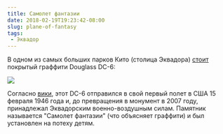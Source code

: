 ```yaml
---
title: Самолет фантазии
date: 2018-02-19T19:23:42-08:00
slug: plane-of-fantasy
tags:
 - Эквадор
---
```


В одном из самых больших парков Кито (столица Эквадора) [стоит][2] покрытый
граффити Douglass DC-6:

[![](/2018/02/the_plane_of_fantasy_small.jpg)][1]

Согласно [вики][3], этот DC-6 отправился в свой первый полет в США 15 февраля
1946 года и, до превращения в монумент в 2007 году, принадлежал Эквадорским
военно-воздушным силам. Памятник называется "Самолет фантазии" (что объясняет
граффити) и был установлен на потеху детям.

<!--more-->

[1]: /2018/02/the_plane_of_fantasy_small.jpg "Самолет фантазии в парке Каролина. Кито, Эквадор."
[2]: https://goo.gl/maps/HRcxciXT49N2
[3]: https://es.wikipedia.org/wiki/Parque_La_Carolina
